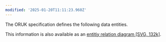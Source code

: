 ```yaml
---
modified: '2025-01-20T11:11:23.960Z'
---
```


The ORUK specification defines the following data entities.

This information is also available as an <a target="_blank" href="/developers/schemata/b-entity_relationship_diagram_3_0.svg">entitiy relation diagram [SVG, 132k]</a>.
